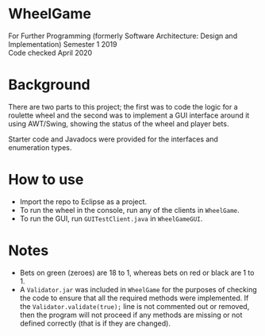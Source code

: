 # WheelGame
For Further Programming (formerly Software Architecture: Design and Implementation) Semester 1 2019  
Code checked April 2020

# Background
There are two parts to this project; the first was to code the logic for a roulette wheel and the second was to implement a GUI interface around it using AWT/Swing, showing the status of the wheel and player bets.

Starter code and Javadocs were provided for the interfaces and enumeration types.

# How to use
- Import the repo to Eclipse as a project.
- To run the wheel in the console, run any of the clients in `WheelGame`.
- To run the GUI, run `GUITestClient.java` in `WheelGameGUI`.

# Notes
- Bets on green (zeroes) are 18 to 1, whereas bets on red or black are 1 to 1.
- A `Validator.jar` was included in `WheelGame` for the purposes of checking the code to ensure that all the required methods were implemented. If the `Validator.validate(true);` line is not commented out or removed, then the program will not proceed if any methods are missing or not defined correctly (that is if they are changed).